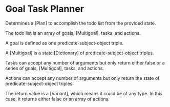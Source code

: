 # Goal Task Planner
Determines a [Plan] to accomplish the todo list from the provided state.

The todo list is an array of goals, [Multigoal], tasks, and actions.

A goal is defined as one predicate-subject-object triple.

A [Multigoal] is a state [Dictionary] of predicate-subject-object triples.

Tasks can accept any number of arguments but only return either false or a series of goals, [Multigoal], tasks, and actions.

Actions can accept any number of arguments but only return the state of predicate-subject-object triples.

The return value is a [Variant], which means it could be of any type. In this case, it returns either false or an array of actions.
